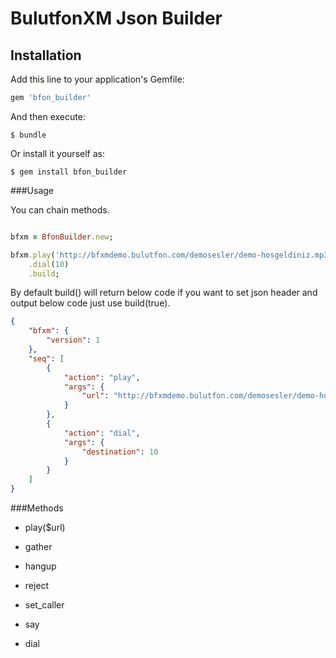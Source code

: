 # BulutfonXM Json Builder

## Installation

Add this line to your application's Gemfile:

```ruby
gem 'bfon_builder'
```

And then execute:

    $ bundle

Or install it yourself as:

    $ gem install bfon_builder


###Usage

You can chain methods.

```ruby

bfxm = BfonBuilder.new;

bfxm.play('http://bfxmdemo.bulutfon.com/demosesler/demo-hosgeldiniz.mp3')
	.dial(10)
	.build;
```
By default build() will return below code if you want to set json header and output below code just use build(true).

```json
{
    "bfxm": {
        "version": 1
    },
    "seq": [
        {
            "action": "play",
            "args": {
                "url": "http://bfxmdemo.bulutfon.com/demosesler/demo-hosgeldiniz.mp3"
            }
        },
        {
            "action": "dial",
            "args": {
                "destination": 10
            }
        }
    ]
}

```


###Methods

 * play($url)

 * gather

 * hangup

 * reject

 * set_caller

 * say

 * dial